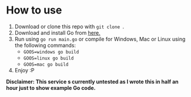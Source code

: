 # How to use
1. Download or clone this repo with `git clone `.
1. Download and install Go from [here.](https://golang.org/doc/install)
1. Run using `go run main.go` or compile for Windows, Mac or Linux using the following commands:
   - `GOOS=windows go build`
   - `GOOS=linux go build`
   - `GOOS=mac go build`
1. Enjoy :P

**Disclaimer: This service s currently untested as I wrote this in half an hour just to show example Go code.**